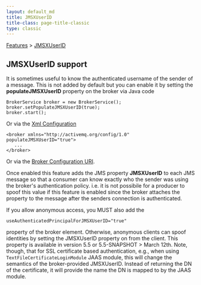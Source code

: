 ```yaml
---
layout: default_md
title: JMSXUserID 
title-class: page-title-classic
type: classic
---
```


[Features](features) > [JMSXUserID](jmsxuserid)


JMSXUserID support
------------------

It is sometimes useful to know the authenticated username of the sender of a message. This is not added by default but you can enable it by setting the **populateJMSXUserID** property on the broker via Java code
```
BrokerService broker = new BrokerService();
broker.setPopulateJMSXUserID(true);
broker.start();
```
Or via the [Xml Configuration](xml-configuration)
```
<broker xmlns="http://activemq.org/config/1.0" populateJMSXUserID="true">
   ...
</broker>
```
Or via the [Broker Configuration URI](broker-configuration-uri).

Once enabled this feature adds the JMS property **JMSXUserID** to each JMS message so that a consumer can know exactly who the sender was using the broker's authentication policy. i.e. it is not possibile for a producer to spoof this value if this feature is enabled since the broker attaches the property to the message after the senders connection is authenticated.

If you allow anonymous access, you MUST also add the
```
useAuthenticatedPrincipalForJMSXUserID="true"
```
property of the broker element. Otherwise, anonymous clients can spoof identities by setting the JMSXUserID property on from the client. This property is available in version 5.5 or 5.5-SNAPSHOT > March 12th. Note, though, that for SSL certificate based authentication, e.g., when using `TextFileCertificateLoginModule` JAAS module, this will change the semantics of the broker-provided JMSXUserID. Instead of returning the DN of the certificate, it will provide the name the DN is mapped to by the JAAS module.

